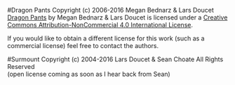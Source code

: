 #Dragon Pants
Copyright (c) 2006-2016 Megan Bednarz & Lars Doucet  
[Dragon Pants](https://github.com/larsiusprime/boardgames/tree/master/dragon_pants/) by Megan Bednarz & Lars Doucet is licensed under a [Creative Commons Attribution-NonCommercial 4.0 International License](http://creativecommons.org/licenses/by-nc/4.0/).

If you would like to obtain a different license for this work (such as a commercial license) feel free to contact the authors.

#Surmount
Copyright (c) 2004-2016 Lars Doucet & Sean Choate
All Rights Reserved  
(open license coming as soon as I hear back from Sean)

